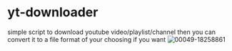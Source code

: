 # yt-downloader
simple script to download youtube video/playlist/channel then you can convert it to a file format of your choosing if you want
![00049-18258861](https://github.com/BisucitKrueger/yt-downloader/assets/98472229/a46dbe01-1100-41d7-abad-ed8efe293864)
